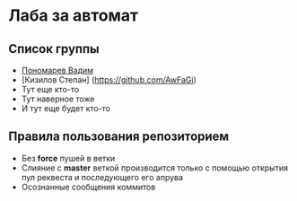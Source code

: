 # Лаба за автомат
## Список группы
- [Пономарев Вадим](https://github.com/VxDxK)
- [Кизилов Степан] (https://github.com/AwFaGi)
- Тут еще кто-то
- Тут наверное тоже
- И тут еще будет кто-то
## Правила пользования репозиторием
- Без **force** пушей в ветки
- Слияние с **master** веткой производится только с помощью открытия пул реквеста и последующего его апрува
- Осознанные сообщения коммитов
